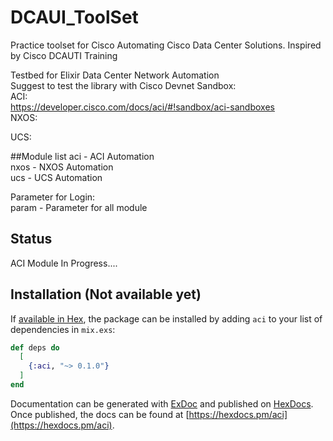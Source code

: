 # DCAUI_ToolSet

Practice toolset for Cisco Automating Cisco Data Center Solutions. Inspired by Cisco DCAUTI Training  

Testbed for Elixir Data Center Network Automation  
Suggest to test the library with Cisco Devnet Sandbox:  
ACI:  
https://developer.cisco.com/docs/aci/#!sandbox/aci-sandboxes  
NXOS:  


UCS:  



##Module list
aci - ACI Automation  
nxos -  NXOS Automation  
ucs - UCS Automation  

Parameter for Login:  
param - Parameter for all module  

## Status
ACI Module In Progress....  

## Installation (Not available yet)

If [available in Hex](https://hex.pm/docs/publish), the package can be installed
by adding `aci` to your list of dependencies in `mix.exs`:

```elixir
def deps do
  [
    {:aci, "~> 0.1.0"}
  ]
end
```

Documentation can be generated with [ExDoc](https://github.com/elixir-lang/ex_doc)
and published on [HexDocs](https://hexdocs.pm). Once published, the docs can
be found at [https://hexdocs.pm/aci](https://hexdocs.pm/aci).
